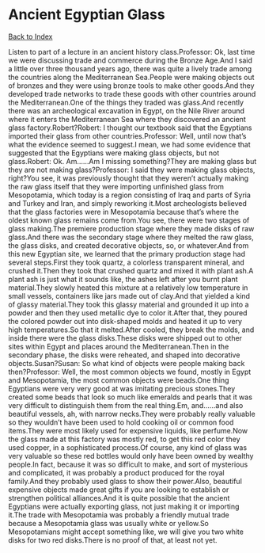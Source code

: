 # Ancient Egyptian Glass
[Back to Index](https://github.com/windows10010/tpoExtractor/blog/master/README.md)

Listen to part of a lecture in an ancient history class.Professor: Ok, last time we were discussing trade and commerce during the Bronze Age.And I said a little over three thousand years ago, there was quite a lively trade among the countries along the Mediterranean Sea.People were making objects out of bronzes and they were using bronze tools to make other goods.And they developed trade networks to trade these goods with other countries around the Mediterranean.One of the things they traded was glass.And recently there was an archeological excavation in Egypt, on the Nile River around where it enters the Mediterranean Sea where they discovered an ancient glass factory.Robert?Robert: I thought our textbook said that the Egyptians imported their glass from other countries.Professor: Well, until now that’s what the evidence seemed to suggest.I mean, we had some evidence that suggested that the Egyptians were making glass objects, but not glass.Robert: Ok. Am……Am I missing something?They are making glass but they are not making glass?Professor: I said they were making glass objects, right?You see, it was previously thought that they weren’t actually making the raw glass itself that they were importing unfinished glass from Mesopotamia, which today is a region consisting of Iraq and parts of Syria and Turkey and Iran, and simply reworking it.Most archeologists believed that the glass factories were in Mesopotamia because that’s where the oldest known glass remains come from.You see, there were two stages of glass making.The premiere production stage where they made disks of raw glass.And there was the secondary stage where they melted the raw glass, the glass disks, and created decorative objects, so, or whatever.And from this new Egyptian site, we learned that the primary production stage had several steps.First they took quartz, a colorless transparent mineral, and crushed it.Then they took that crushed quartz and mixed it with plant ash.A plant ash is just what it sounds like, the ashes left after you burnt plant material.They slowly heated this mixture at a relatively low temperature in small vessels, containers like jars made out of clay.And that yielded a kind of glassy material.They took this glassy material and grounded it up into a powder and then they used metallic dye to color it.After that, they poured the colored powder out into disk-shaped molds and heated it up to very high temperatures.So that it melted.After cooled, they break the molds, and inside there were the glass disks.These disks were shipped out to other sites within Egypt and places around the Mediterranean.Then in the secondary phase, the disks were reheated, and shaped into decorative objects.Susan?Susan: So what kind of objects were people making back then?Professor: Well, the most common objects we found, mostly in Egypt and Mesopotamia, the most common objects were beads.One thing Egyptians were very very good at was imitating precious stones.They created some beads that look so much like emeralds and pearls that it was very difficult to distinguish them from the real thing.Em, and……and also beautiful vessels, ah, with narrow necks.They were probably really valuable so they wouldn’t have been used to hold cooking oil or common food items.They were most likely used for expensive liquids, like perfume.Now the glass made at this factory was mostly red, to get this red color they used copper, in a sophisticated process.Of course, any kind of glass was very valuable so these red bottles would only have been owned by wealthy people.In fact, because it was so difficult to make, and sort of mysterious and complicated, it was probably a product produced for the royal family.And they probably used glass to show their power.Also, beautiful expensive objects made great gifts if you are looking to establish or strengthen political alliances.And it is quite possible that the ancient Egyptians were actually exporting glass, not just making it or importing it.The trade with Mesopotamia was probably a friendly mutual trade because a Mesopotamia glass was usually white or yellow.So Mesopotamians might accept something like, we will give you two white disks for two red disks.There is no proof of that, at least not yet.